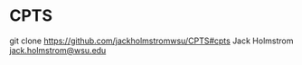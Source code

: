 # CPTS
git clone <https://github.com/jackholmstromwsu/CPTS#cpts>
Jack Holmstrom
jack.holmstrom@wsu.edu
